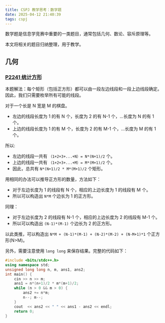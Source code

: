 ```yaml
---
title: CSPJ 教学思考：数学题
date: 2025-04-12 21:40:39
tags: cspj
---
```


数学题是信息学竞赛中重要的一类题目，通常包括几何、数论、容斥原理等。

本文将相关的题目归纳整理，用于教学。

## 几何

### [P2241 统计方形](https://www.luogu.com.cn/problem/P2241)

本题解法：每个矩形（包括正方形）都可以由一段左边线段和一段上边线段确定。因此，我们只需要枚举所有可能的线段。

对于一个长是 N 宽是 M 的棋盘。
 - 左边的线段长度为 1 的有 N 个，长度为 2 的有 N-1 个，...长度为 N 的有 1 个。
 - 上边的线段长度为 1 的有 M 个，长度为 2 的有 M-1 个，...长度为 M 的有 1 个。

所以:
 - 左边的线段一共有 `（1+2+3+...+N）= N*(N+1)/2` 个。
 - 上边的线段一共有 `（1+2+3+...+M）= M*(M+1)/2` 个。
 - 因此，总共有 `N*(N+1)/2 * M*(M+1)/2` 个矩形。

用相同的办法可以推导正方形的数量，方法如下：
 - 对于左边长度为 1 的线段有 N 个，相应的上边长度为 1 的线段有 M 个。
 - 所以可以构造出 `N*M` 个边长为 1 的正方形。

同理：
 - 对于左边长度为 2 的线段有 N-1 个，相应的上边长度为 2 的线段有 M-1 个。
 - 所以可以构造出 `(N-1)*(M-1)` 个边长为 2 的正方形。

以此类推，可以构造出 `N*M + (N-1)*(M-1) + (N-2)*(M-2) + (N-M+1)*1` 个正方形(N>M)。

另外，需要注意使用 `long long` 来保存结果。完整的代码如下：

```c++
#include <bits/stdc++.h>
using namespace std;
unsigned long long n, m, ans1, ans2;
int main() {
    cin >> n >> m;
    ans1 = n*(n+1)/2 * m*(m+1)/2;
    while (n > 0 && m > 0) {
        ans2 += n*m;
        n--; m--;
    }
    cout  << ans2 << " " << ans1 - ans2 << endl;
	return 0;
}
```

